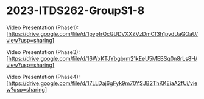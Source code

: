 # 2023-ITDS262-GroupS1-8
Video Presentation (Phase1): [https://drive.google.com/file/d/1pypfrQcGUDVXXZVzDmCf3h1pydUaGQaU/view?usp=sharing]

Video Presentation (Phase3):[https://drive.google.com/file/d/16WxKTJYbgbrm21kEeU5MEBSq0n8rLs8H/view?usp=sharing]

Video Presentation (Phase4):[https://drive.google.com/file/d/17LLDaj6gFyk9m70YSJB2ThKKEiaA2fUi/view?usp=sharing]
